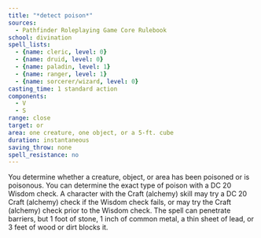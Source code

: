 ```yaml
---
title: "*detect poison*"
sources:
  - Pathfinder Roleplaying Game Core Rulebook
school: divination
spell_lists:
  - {name: cleric, level: 0}
  - {name: druid, level: 0}
  - {name: paladin, level: 1}
  - {name: ranger, level: 1}
  - {name: sorcerer/wizard, level: 0}
casting_time: 1 standard action
components:
  - V
  - S
range: close
target: or
area: one creature, one object, or a 5-ft. cube
duration: instantaneous
saving_throw: none
spell_resistance: no
---
```


You determine whether a creature, object, or area has been poisoned or is poisonous. You can determine the exact type of poison with a DC 20 Wisdom check. A character with the Craft (alchemy) skill may try a DC 20 Craft (alchemy) check if the Wisdom check fails, or may try the Craft (alchemy) check prior to the Wisdom check. The spell can penetrate barriers, but 1 foot of stone, 1 inch of common metal, a thin sheet of lead, or 3 feet of wood or dirt blocks it.

